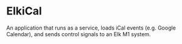 # ElkiCal
An application that runs as a service, loads iCal events (e.g. Google Calendar), and sends control signals to an Elk M1 system.
